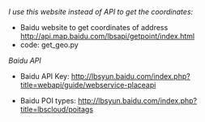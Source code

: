 *I use this website instead of API to get the coordinates:*
* Baidu website to get coordinates of address
http://api.map.baidu.com/lbsapi/getpoint/index.html
* code: get_geo.py


*Baidu API*
* Baidu API Key: 
http://lbsyun.baidu.com/index.php?title=webapi/guide/webservice-placeapi

* Baidu POI types:
http://lbsyun.baidu.com/index.php?title=lbscloud/poitags
